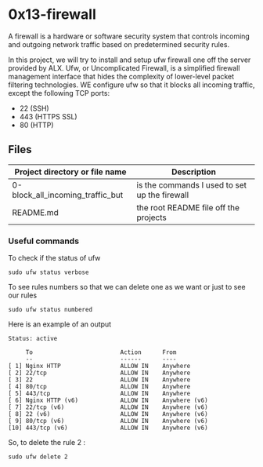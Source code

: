 # 0x13-firewall

A firewall is a hardware or software security system that controls incoming
and outgoing network traffic based on predetermined security rules.

In this project, we will try to install and setup ufw firewall one off the server
provided by ALX.
Ufw, or Uncomplicated Firewall, is a simplified firewall management
interface that hides the complexity of lower-level packet filtering technologies.
WE configure ufw so that it blocks all incoming traffic, except the following TCP ports:
+ 22 (SSH)
+ 443 (HTTPS SSL)
+ 80 (HTTP)

## Files
| Project directory or file name | Description |
|------------------------|-------------|
| 0-block_all_incoming_traffic_but | is the commands I used to set up the firewall |
| README.md | the root README file off the projects |


### Useful commands
To check if the status of ufw
```shell
sudo ufw status verbose
```

To see rules numbers so that we can delete one as we want or just to see our rules
```shell
sudo ufw status numbered
```
Here is an example of an output
```
Status: active

     To                         Action      From
     --                         ------      ----
[ 1] Nginx HTTP                 ALLOW IN    Anywhere
[ 2] 22/tcp                     ALLOW IN    Anywhere
[ 3] 22                         ALLOW IN    Anywhere
[ 4] 80/tcp                     ALLOW IN    Anywhere
[ 5] 443/tcp                    ALLOW IN    Anywhere
[ 6] Nginx HTTP (v6)            ALLOW IN    Anywhere (v6)
[ 7] 22/tcp (v6)                ALLOW IN    Anywhere (v6)
[ 8] 22 (v6)                    ALLOW IN    Anywhere (v6)
[ 9] 80/tcp (v6)                ALLOW IN    Anywhere (v6)
[10] 443/tcp (v6)               ALLOW IN    Anywhere (v6)
```

So, to delete the rule 2 :
```shell
sudo ufw delete 2
```
